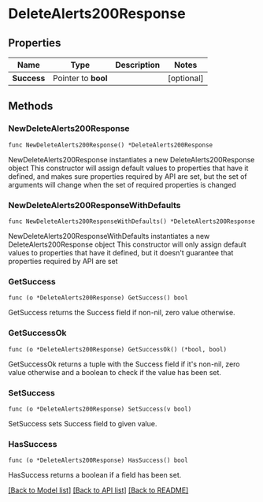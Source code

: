 # DeleteAlerts200Response

## Properties

Name | Type | Description | Notes
------------ | ------------- | ------------- | -------------
**Success** | Pointer to **bool** |  | [optional] 

## Methods

### NewDeleteAlerts200Response

`func NewDeleteAlerts200Response() *DeleteAlerts200Response`

NewDeleteAlerts200Response instantiates a new DeleteAlerts200Response object
This constructor will assign default values to properties that have it defined,
and makes sure properties required by API are set, but the set of arguments
will change when the set of required properties is changed

### NewDeleteAlerts200ResponseWithDefaults

`func NewDeleteAlerts200ResponseWithDefaults() *DeleteAlerts200Response`

NewDeleteAlerts200ResponseWithDefaults instantiates a new DeleteAlerts200Response object
This constructor will only assign default values to properties that have it defined,
but it doesn't guarantee that properties required by API are set

### GetSuccess

`func (o *DeleteAlerts200Response) GetSuccess() bool`

GetSuccess returns the Success field if non-nil, zero value otherwise.

### GetSuccessOk

`func (o *DeleteAlerts200Response) GetSuccessOk() (*bool, bool)`

GetSuccessOk returns a tuple with the Success field if it's non-nil, zero value otherwise
and a boolean to check if the value has been set.

### SetSuccess

`func (o *DeleteAlerts200Response) SetSuccess(v bool)`

SetSuccess sets Success field to given value.

### HasSuccess

`func (o *DeleteAlerts200Response) HasSuccess() bool`

HasSuccess returns a boolean if a field has been set.


[[Back to Model list]](../README.md#documentation-for-models) [[Back to API list]](../README.md#documentation-for-api-endpoints) [[Back to README]](../README.md)


